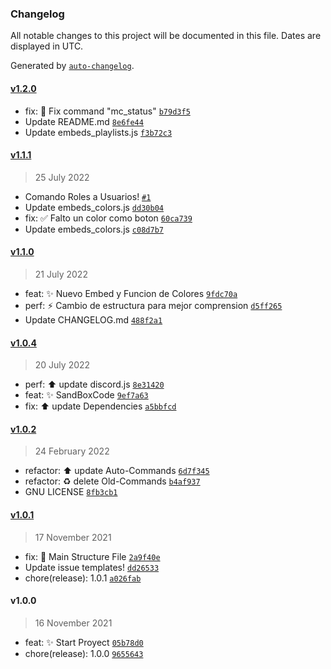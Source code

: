 ### Changelog

All notable changes to this project will be documented in this file. Dates are displayed in UTC.

Generated by [`auto-changelog`](https://github.com/CookPete/auto-changelog).

#### [v1.2.0](https://github.com/OnlyAlec/Discord-BcK-Server/compare/v1.1.1...v1.2.0)

- fix: :bug: Fix command "mc_status" [`b79d3f5`](https://github.com/OnlyAlec/Discord-BcK-Server/commit/b79d3f56d18759778716cfc43952001470dbcacd)
- Update README.md [`8e6fe44`](https://github.com/OnlyAlec/Discord-BcK-Server/commit/8e6fe44ab4756afb8be3a6dfaf157a99c538c6fb)
- Update embeds_playlists.js [`f3b72c3`](https://github.com/OnlyAlec/Discord-BcK-Server/commit/f3b72c3e0b7da33b674bedba846b75c8f6683b91)

#### [v1.1.1](https://github.com/OnlyAlec/Discord-BcK-Server/compare/v1.1.0...v1.1.1)

> 25 July 2022

- Comando Roles a Usuarios! [`#1`](https://github.com/OnlyAlec/Discord-BcK-Server/pull/1)
- Update embeds_colors.js [`dd30b04`](https://github.com/OnlyAlec/Discord-BcK-Server/commit/dd30b044dc9c89f8301d43dd081b9e94d93825eb)
- fix: :white_check_mark: Falto un color como boton [`60ca739`](https://github.com/OnlyAlec/Discord-BcK-Server/commit/60ca7397df1e86d2a9185c39bb97129f4c8ec2dc)
- Update embeds_colors.js [`c08d7b7`](https://github.com/OnlyAlec/Discord-BcK-Server/commit/c08d7b7388b36bdabf3b335bbdc10d5cb3577dc5)

#### [v1.1.0](https://github.com/OnlyAlec/Discord-BcK-Server/compare/v1.0.4...v1.1.0)

> 21 July 2022

- feat: :sparkles: Nuevo Embed y Funcion de Colores [`9fdc70a`](https://github.com/OnlyAlec/Discord-BcK-Server/commit/9fdc70a4d5b5766a3283d89d42062a0ce50aee4d)
- perf: :zap: Cambio de estructura para mejor comprension [`d5ff265`](https://github.com/OnlyAlec/Discord-BcK-Server/commit/d5ff265a31f17ecfdf6ef1c22b7317bd968badae)
- Update CHANGELOG.md [`488f2a1`](https://github.com/OnlyAlec/Discord-BcK-Server/commit/488f2a1b2aecc957863fbffa190a2651907e97e4)

#### [v1.0.4](https://github.com/OnlyAlec/Discord-BcK-Server/compare/v1.0.2...v1.0.4)

> 20 July 2022

- perf: :arrow_up: update discord.js [`8e31420`](https://github.com/OnlyAlec/Discord-BcK-Server/commit/8e31420c77e494f43454569d21d3d0b16463097c)
- feat: :sparkles: SandBoxCode [`9ef7a63`](https://github.com/OnlyAlec/Discord-BcK-Server/commit/9ef7a639e86c611837727f76869942b4abd28e5a)
- fix: :arrow_up: update Dependencies [`a5bbfcd`](https://github.com/OnlyAlec/Discord-BcK-Server/commit/a5bbfcde1ce60e597f617c13e9023fd5fcb582c3)

#### [v1.0.2](https://github.com/OnlyAlec/Discord-BcK-Server/compare/v1.0.1...v1.0.2)

> 24 February 2022

- refactor: :arrow_up: update Auto-Commands [`6d7f345`](https://github.com/OnlyAlec/Discord-BcK-Server/commit/6d7f345b6457418401976f8f2dd7cb70c4bc0915)
- refactor: :recycle: delete Old-Commands [`b4af937`](https://github.com/OnlyAlec/Discord-BcK-Server/commit/b4af937418ab726b1aa62fc4a3b2e1526d37543d)
- GNU LICENSE [`8fb3cb1`](https://github.com/OnlyAlec/Discord-BcK-Server/commit/8fb3cb1204f57ad0eee45215853efe114f3ac282)

#### [v1.0.1](https://github.com/OnlyAlec/Discord-BcK-Server/compare/v1.0.0...v1.0.1)

> 17 November 2021

- fix: :memo: Main Structure File [`2a9f40e`](https://github.com/OnlyAlec/Discord-BcK-Server/commit/2a9f40ee6403fc31d1ff938a787dcfeb9ae729e0)
- Update issue templates! [`dd26533`](https://github.com/OnlyAlec/Discord-BcK-Server/commit/dd26533f8fab7591d1a254411fb772298dd6d938)
- chore(release): 1.0.1 [`a026fab`](https://github.com/OnlyAlec/Discord-BcK-Server/commit/a026fabef53774e5a9b41d8ef96e19d99a09016f)

#### v1.0.0

> 16 November 2021

- feat: :sparkles: Start Proyect [`05b78d0`](https://github.com/OnlyAlec/Discord-BcK-Server/commit/05b78d09ca977b62a127c51707610511c2f96d36)
- chore(release): 1.0.0 [`9655643`](https://github.com/OnlyAlec/Discord-BcK-Server/commit/965564348f694ea045b35a230b1777bdc59ddf99)
